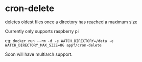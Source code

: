 # cron-delete
deletes oldest files once a directory has reached a maximum size

Currently only supports raspberry pi

eg:
`docker run --rm -d -e WATCH_DIRECTORY=/data -e WATCH_DIRECTORY_MAX_SIZE=8G appf/cron-delete`



Soon will have multiarch support.
